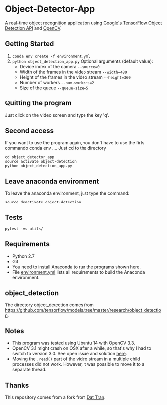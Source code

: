 # Object-Detector-App

A real-time object recognition application using [Google's TensorFlow Object Detection API](https://github.com/tensorflow/models/tree/master/object_detection) and [OpenCV](http://opencv.org/).

## Getting Started
1. `conda env create -f environment.yml`
2. `python object_detection_app.py` 
    Optional arguments (default value):
    * Device index of the camera `--source=0`
    * Width of the frames in the video stream `--width=480`
    * Height of the frames in the video stream `--height=360`
    * Number of workers `--num-workers=2`
    * Size of the queue `--queue-size=5`

## Quitting the program

Just click on the video screen and type the key 'q'.

## Second access

If you want to use the program again, you don't have to use the firts commando conda env ....
Just cd to the directory
```
cd object_detector_app
source activate object-detection
python object_detection_app.py
```

## Leave anaconda environment ##

To leave the anaconda environment, just type the command:
```
source deactivate object-detection
```

## Tests
```
pytest -vs utils/
```

## Requirements

* Python 2.7
* Git
* You need to install Anaconda to run the programs shown here.
* File [environment.yml](https://github.com/h3dema/object_detector_app/blob/master/environment.yml) lists all requirements to build the Anaconda environment.

## object_detection ##

The directory object_detection comes from https://github.com/tensorflow/models/tree/master/research/object_detection.

## Notes
- This program was tested using Ubuntu 14 with OpenCV 3.3.
- OpenCV 3.1 might crash on OSX after a while, so that's why I had to switch to version 3.0. See open issue and solution [here](https://github.com/opencv/opencv/issues/5874).
- Moving the `.read()` part of the video stream in a multiple child processes did not work. However, it was possible to move it to a separate thread.

## Thanks

This repository comes from a fork from [Dat Tran](http://www.dat-tran.com/).
